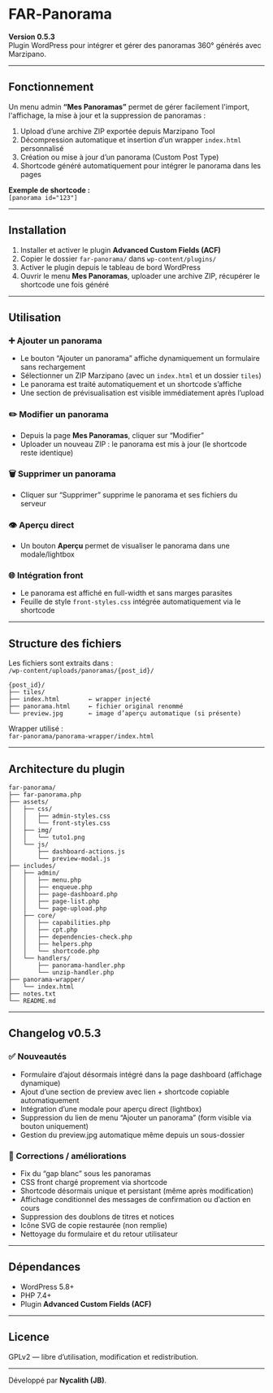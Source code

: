 
# FAR‑Panorama

**Version 0.5.3**  
Plugin WordPress pour intégrer et gérer des panoramas 360° générés avec Marzipano.

---

## Fonctionnement

Un menu admin **“Mes Panoramas”** permet de gérer facilement l'import, l'affichage, la mise à jour et la suppression de panoramas :

1. Upload d’une archive ZIP exportée depuis Marzipano Tool  
2. Décompression automatique et insertion d’un wrapper `index.html` personnalisé  
3. Création ou mise à jour d’un panorama (Custom Post Type)  
4. Shortcode généré automatiquement pour intégrer le panorama dans les pages

**Exemple de shortcode :**  
`[panorama id="123"]`

---

## Installation

1. Installer et activer le plugin **Advanced Custom Fields (ACF)**  
2. Copier le dossier `far-panorama/` dans `wp-content/plugins/`  
3. Activer le plugin depuis le tableau de bord WordPress  
4. Ouvrir le menu **Mes Panoramas**, uploader une archive ZIP, récupérer le shortcode une fois généré

---

## Utilisation

### ➕ Ajouter un panorama

- Le bouton “Ajouter un panorama” affiche dynamiquement un formulaire sans rechargement
- Sélectionner un ZIP Marzipano (avec un `index.html` et un dossier `tiles`)
- Le panorama est traité automatiquement et un shortcode s’affiche
- Une section de prévisualisation est visible immédiatement après l’upload

### ✏️ Modifier un panorama

- Depuis la page **Mes Panoramas**, cliquer sur “Modifier”  
- Uploader un nouveau ZIP : le panorama est mis à jour (le shortcode reste identique)

### 🗑️ Supprimer un panorama

- Cliquer sur “Supprimer” supprime le panorama et ses fichiers du serveur

### 👁️ Aperçu direct

- Un bouton **Aperçu** permet de visualiser le panorama dans une modale/lightbox

### 🌐 Intégration front

- Le panorama est affiché en full-width et sans marges parasites
- Feuille de style `front-styles.css` intégrée automatiquement via le shortcode

---

## Structure des fichiers

Les fichiers sont extraits dans :  
`/wp-content/uploads/panoramas/{post_id}/`

```text
{post_id}/
├── tiles/
├── index.html        ← wrapper injecté
├── panorama.html     ← fichier original renommé
└── preview.jpg       ← image d’aperçu automatique (si présente)
```

Wrapper utilisé :  
`far-panorama/panorama-wrapper/index.html`

---

## Architecture du plugin

```text
far-panorama/
├── far-panorama.php
├── assets/
│   ├── css/
│   │   ├── admin-styles.css
│   │   └── front-styles.css
│   ├── img/
│   │   └── tuto1.png
│   └── js/
│       ├── dashboard-actions.js
│       └── preview-modal.js
├── includes/
│   ├── admin/
│   │   ├── menu.php
│   │   ├── enqueue.php
│   │   ├── page-dashboard.php
│   │   ├── page-list.php
│   │   └── page-upload.php
│   ├── core/
│   │   ├── capabilities.php
│   │   ├── cpt.php
│   │   ├── dependencies-check.php
│   │   ├── helpers.php
│   │   └── shortcode.php
│   └── handlers/
│       ├── panorama-handler.php
│       └── unzip-handler.php
├── panorama-wrapper/
│   └── index.html
├── notes.txt
└── README.md
```

---

## Changelog v0.5.3

### ✅ Nouveautés

- Formulaire d’ajout désormais intégré dans la page dashboard (affichage dynamique)
- Ajout d’une section de preview avec lien + shortcode copiable automatiquement
- Intégration d’une modale pour aperçu direct (lightbox)
- Suppression du lien de menu “Ajouter un panorama” (form visible via bouton uniquement)
- Gestion du preview.jpg automatique même depuis un sous-dossier

### 🔧 Corrections / améliorations

- Fix du “gap blanc” sous les panoramas
- CSS front chargé proprement via shortcode
- Shortcode désormais unique et persistant (même après modification)
- Affichage conditionnel des messages de confirmation ou d’action en cours
- Suppression des doublons de titres et notices
- Icône SVG de copie restaurée (non remplie)
- Nettoyage du formulaire et du retour utilisateur

---

## Dépendances

- WordPress 5.8+  
- PHP 7.4+  
- Plugin **Advanced Custom Fields (ACF)**

---

## Licence

GPLv2 — libre d’utilisation, modification et redistribution.

---

Développé par **Nycalith (JB)**.
